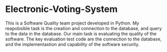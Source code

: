 # Electronic-Voting-System
This is a Software Quality team project developed in Python. My reapobsible task is the creation and connection to the database, and query to the data in the database. Our main task is evaluating the quality of the software. The key evaluation test code are the connection to the database, and the implementastion and capability of the software security.
